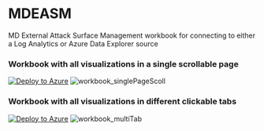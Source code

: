 # MDEASM
 MD External Attack Surface Management workbook for connecting to either a Log Analytics or Azure Data Explorer source

### Workbook with all visualizations in a single scrollable page
[![Deploy to Azure](https://aka.ms/deploytoazurebutton)](https://portal.azure.com/#create/Microsoft.Template/uri/https%3A%2F%2Fraw.githubusercontent.com%2Ffer39e4f%2FMDEASM%2Fmain%2FWorkbook%2Fmdeasm_workbook_template_singlePageScroll.json)
![workbook_singlePageScoll](https://raw.githubusercontent.com/fer39e4f/MDEASM/main/Workbook/.images/image_workbook_singlePage.png "workbook_singlePageScoll")


### Workbook with all visualizations in different clickable tabs
[![Deploy to Azure](https://aka.ms/deploytoazurebutton)](https://portal.azure.com/#create/Microsoft.Template/uri/https%3A%2F%2Fraw.githubusercontent.com%2Ffer39e4f%2FMDEASM%2Fmain%2FWorkbook%2Fmdeasm_workbook_template_multiTabs.json)
![workbook_multiTab](https://raw.githubusercontent.com/fer39e4f/MDEASM/main/Workbook/.images/image_workbook_multiTab.png "workbook_multiTab")